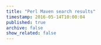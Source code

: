 ```yaml
---
title: "Perl Maven search results"
timestamp: 2016-05-14T10:00:04
published: true
archive: false
show_related: false
---
```




